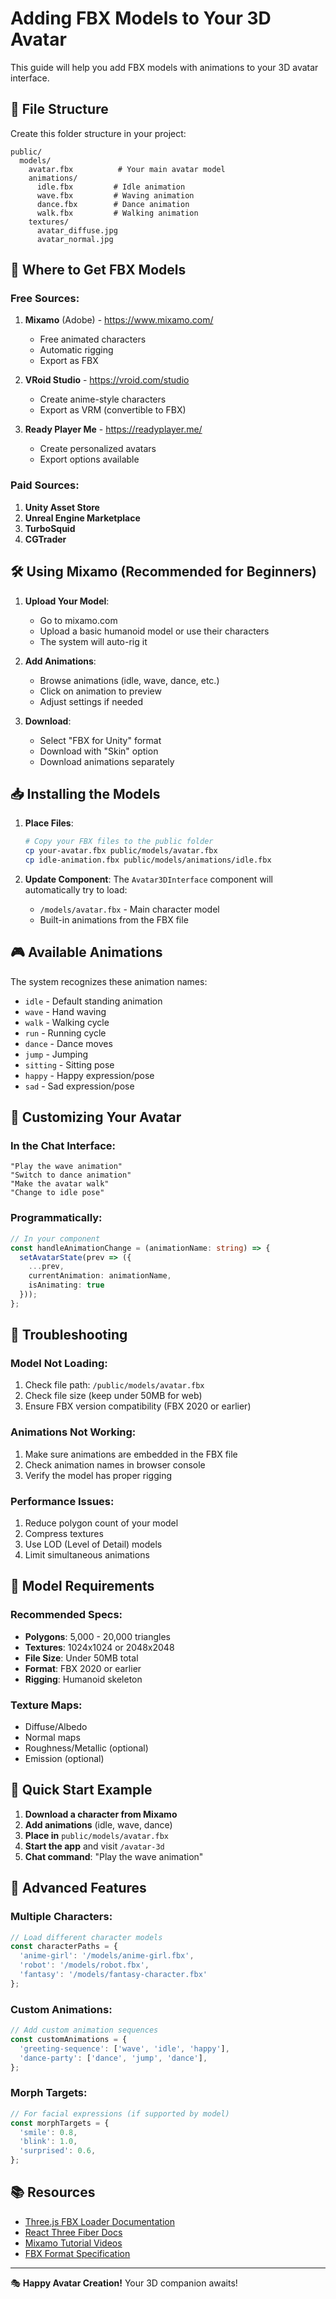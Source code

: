 # Adding FBX Models to Your 3D Avatar

This guide will help you add FBX models with animations to your 3D avatar interface.

## 📁 File Structure

Create this folder structure in your project:

```
public/
  models/
    avatar.fbx          # Your main avatar model
    animations/
      idle.fbx         # Idle animation
      wave.fbx         # Waving animation
      dance.fbx        # Dance animation
      walk.fbx         # Walking animation
    textures/
      avatar_diffuse.jpg
      avatar_normal.jpg
```

## 🎯 Where to Get FBX Models

### Free Sources:
1. **Mixamo** (Adobe) - https://www.mixamo.com/
   - Free animated characters
   - Automatic rigging
   - Export as FBX

2. **VRoid Studio** - https://vroid.com/studio
   - Create anime-style characters
   - Export as VRM (convertible to FBX)

3. **Ready Player Me** - https://readyplayer.me/
   - Create personalized avatars
   - Export options available

### Paid Sources:
1. **Unity Asset Store**
2. **Unreal Engine Marketplace**
3. **TurboSquid**
4. **CGTrader**

## 🛠️ Using Mixamo (Recommended for Beginners)

1. **Upload Your Model**:
   - Go to mixamo.com
   - Upload a basic humanoid model or use their characters
   - The system will auto-rig it

2. **Add Animations**:
   - Browse animations (idle, wave, dance, etc.)
   - Click on animation to preview
   - Adjust settings if needed

3. **Download**:
   - Select "FBX for Unity" format
   - Download with "Skin" option
   - Download animations separately

## 📥 Installing the Models

1. **Place Files**:
   ```bash
   # Copy your FBX files to the public folder
   cp your-avatar.fbx public/models/avatar.fbx
   cp idle-animation.fbx public/models/animations/idle.fbx
   ```

2. **Update Component**:
   The `Avatar3DInterface` component will automatically try to load:
   - `/models/avatar.fbx` - Main character model
   - Built-in animations from the FBX file

## 🎮 Available Animations

The system recognizes these animation names:
- `idle` - Default standing animation
- `wave` - Hand waving
- `walk` - Walking cycle
- `run` - Running cycle
- `dance` - Dance moves
- `jump` - Jumping
- `sitting` - Sitting pose
- `happy` - Happy expression/pose
- `sad` - Sad expression/pose

## 🎨 Customizing Your Avatar

### In the Chat Interface:
```
"Play the wave animation"
"Switch to dance animation"
"Make the avatar walk"
"Change to idle pose"
```

### Programmatically:
```typescript
// In your component
const handleAnimationChange = (animationName: string) => {
  setAvatarState(prev => ({
    ...prev,
    currentAnimation: animationName,
    isAnimating: true
  }));
};
```

## 🔧 Troubleshooting

### Model Not Loading:
1. Check file path: `/public/models/avatar.fbx`
2. Check file size (keep under 50MB for web)
3. Ensure FBX version compatibility (FBX 2020 or earlier)

### Animations Not Working:
1. Make sure animations are embedded in the FBX file
2. Check animation names in browser console
3. Verify the model has proper rigging

### Performance Issues:
1. Reduce polygon count of your model
2. Compress textures
3. Use LOD (Level of Detail) models
4. Limit simultaneous animations

## 📱 Model Requirements

### Recommended Specs:
- **Polygons**: 5,000 - 20,000 triangles
- **Textures**: 1024x1024 or 2048x2048
- **File Size**: Under 50MB total
- **Format**: FBX 2020 or earlier
- **Rigging**: Humanoid skeleton

### Texture Maps:
- Diffuse/Albedo
- Normal maps
- Roughness/Metallic (optional)
- Emission (optional)

## 🚀 Quick Start Example

1. **Download a character from Mixamo**
2. **Add animations** (idle, wave, dance)
3. **Place in** `public/models/avatar.fbx`
4. **Start the app** and visit `/avatar-3d`
5. **Chat command**: "Play the wave animation"

## 🎯 Advanced Features

### Multiple Characters:
```typescript
// Load different character models
const characterPaths = {
  'anime-girl': '/models/anime-girl.fbx',
  'robot': '/models/robot.fbx',
  'fantasy': '/models/fantasy-character.fbx'
};
```

### Custom Animations:
```typescript
// Add custom animation sequences
const customAnimations = {
  'greeting-sequence': ['wave', 'idle', 'happy'],
  'dance-party': ['dance', 'jump', 'dance'],
};
```

### Morph Targets:
```typescript
// For facial expressions (if supported by model)
const morphTargets = {
  'smile': 0.8,
  'blink': 1.0,
  'surprised': 0.6,
};
```

## 📚 Resources

- [Three.js FBX Loader Documentation](https://threejs.org/docs/#examples/en/loaders/FBXLoader)
- [React Three Fiber Docs](https://docs.pmnd.rs/react-three-fiber)
- [Mixamo Tutorial Videos](https://www.youtube.com/results?search_query=mixamo+tutorial)
- [FBX Format Specification](https://help.autodesk.com/view/FBX/2020/ENU/)

---

🎭 **Happy Avatar Creation!** Your 3D companion awaits!